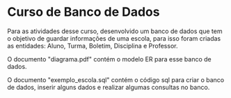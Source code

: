 # Curso de Banco de Dados

Para as atividades desse curso, desenvolvido um banco de dados que tem o objetivo de guardar informações de uma escola, para isso foram criadas as entidades: Aluno, Turma,
Boletim, Disciplina e Professor.

O documento "diagrama.pdf" contém o modelo ER para esse banco de dados.

O documento "exemplo_escola.sql" contém o código sql para criar o banco de dados, inserir alguns dados e realizar algumas consultas no banco.
